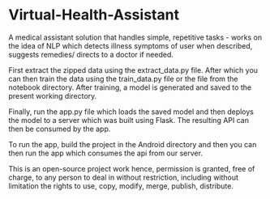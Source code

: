 # Virtual-Health-Assistant

A medical assistant solution that handles simple, repetitive tasks - works on the idea of NLP which detects illness symptoms of user when described, suggests remedies/ directs to a doctor if needed.

First extract the zipped data using the extract_data.py file. After which you can then train the data using the train_data.py file or the file from the notebook directory. After training, a model is generated and saved to the present working directory.

Finally, run the app.py file which loads the saved model and then deploys the model to a server which was built using Flask.
The resulting API can then be consumed by the app.

To run the app, build the project in the Android directory and then you can then run the app which consumes the api from our server.


This is an open-source project work hence, permission is granted, free of charge, to any person to deal in without restriction, including without limitation the rights to use, copy, modify, merge, publish, distribute.

